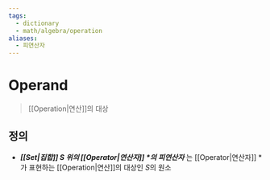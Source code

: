 ```yaml
---
tags:
  - dictionary
  - math/algebra/operation
aliases:
  - 피연산자
---
```

# Operand
> [[Operation|연산]]의 대상
## 정의
+ ***[[Set|집합]] S 위의 [[Operator|연산자]] $\ast$의 피연산자*** 는 [[Operator|연산자]] $\ast$ 가 표현하는 [[Operation|연산]]의 대상인 $S$의 원소